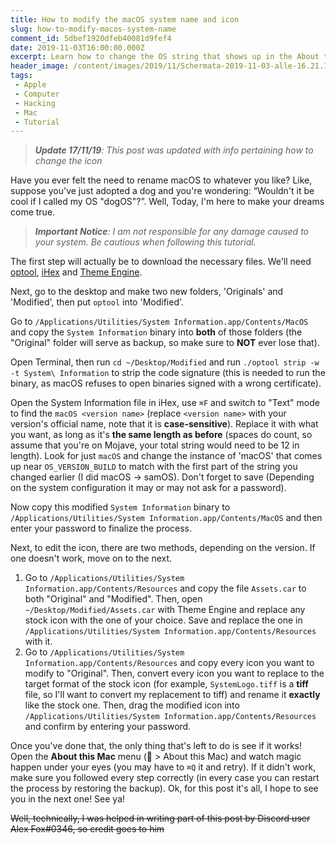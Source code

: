 ```yaml
---
title: How to modify the macOS system name and icon
slug: how-to-modify-macos-system-name
comment_id: 5dbef1920dfeb40081d9fef4
date: 2019-11-03T16:00:00.000Z
excerpt: Learn how to change the OS string that shows up in the About this Mac screen.
header_image: /content/images/2019/11/Schermata-2019-11-03-alle-16.21.15.png
tags: 
 - Apple
 - Computer
 - Hacking
 - Mac
 - Tutorial
---
```


<blockquote><em><strong>Update 17/11/19</strong>: This post was updated with info pertaining how to change the icon</em></blockquote><p>Have you ever felt the need to rename macOS to whatever you like? Like, suppose you've just adopted a dog and you're wondering: “Wouldn't it be cool if I called my OS "dogOS"?”. Well, Today, I'm here to make your dreams come true.</p><blockquote><em><strong>Important Notice</strong>: I am not responsible for any damage caused to your system. Be cautious when following this tutorial.</em></blockquote><p>The first step will actually be to download the necessary files. We'll need <a href="https://github.com/alexzielenski/optool">optool</a>, <a href="https://apps.apple.com/app/ihex-hex-editor/id909566003?mt=12">iHex</a> and <a href="https://github.com/alexzielenski/ThemeEngine/releases/latest">Theme Engine</a>.</p><p>Next, go to the desktop and make two new folders, 'Originals' and 'Modified', then put <code>optool</code> into 'Modified'.</p><!--kg-card-begin: html--><script async src="https://pagead2.googlesyndication.com/pagead/js/adsbygoogle.js"></script>
<ins class="adsbygoogle"
     style="display:block; text-align:center;"
     data-ad-layout="in-article"
     data-ad-format="fluid"
     data-ad-client="ca-pub-2629383633762978"
     data-ad-slot="2708522261"></ins>
<script>
     (adsbygoogle = window.adsbygoogle || []).push({});
</script><!--kg-card-end: html--><p>Go to <code>/Applications/Utilities/System Information.app/Contents/MacOS</code> and copy the <code>System Information</code> binary into <strong>both</strong> of those folders (the "Original" folder will serve as backup, so make sure to <strong>NOT</strong> ever lose that).</p><p>Open Terminal, then run <code>cd ~/Desktop/Modified</code> and run <code>./optool strip -w -t System\ Information</code> to strip the code signature (this is needed to run the binary, as macOS refuses to open binaries signed with a wrong certificate).</p><p>Open the System Information file in iHex, use <code>⌘F</code> and switch to "Text" mode to find the <code>macOS &lt;version name&gt;</code> (replace <code>&lt;version name&gt;</code> with your version's official name, note that it is <strong><strong>case-sensitive</strong></strong>). Replace it with what you want, as long as it's <strong>the same length as before</strong> (spaces do count, so assume that you're on Mojave, your total string would need to be 12 in length). Look for just <code>macOS</code> and change the instance of 'macOS' that comes up near <code>OS_VERSION_BUILD</code> to match with the first part of the string you changed earlier (I did macOS -&gt; samOS). Don't forget to save (Depending on the system configuration it may or may not ask for a password).</p><p>Now copy this modified <code>System Information</code> binary to <code>/Applications/Utilities/System Information.app/Contents/MacOS</code> and then enter your password to finalize the process.</p><p>Next, to edit the icon, there are two methods, depending on the version. If one doesn't work, move on to the next.</p><ol><li>Go to <code>/Applications/Utilities/System Information.app/Contents/Resources</code> and copy the file <code>Assets.car</code> to both "Original" and "Modified". Then, open <code>~/Desktop/Modified/Assets.car</code> with Theme Engine and replace any stock icon with the one of your choice. Save and replace the one in <code>/Applications/Utilities/System Information.app/Contents/Resources</code> with it.</li><li>Go to <code>/Applications/Utilities/System Information.app/Contents/Resources</code> and copy every icon you want to modify to "Original". Then, convert every icon you want to replace to the target format of the stock icon (for example, <code>SystemLogo.tiff</code> is a <strong>tiff</strong> file, so I'll want to convert my replacement to tiff) and rename it <strong>exactly</strong> like the stock one. Then, drag the modified icon into <code>/Applications/Utilities/System Information.app/Contents/Resources</code> and confirm by entering your password.</li></ol><p>Once you've done that, the only thing that's left to do is see if it works! Open the <strong>About this Mac</strong> menu ( &gt; About this Mac) and watch magic happen under your eyes (you may have to <code>⌘Q</code> it and retry). If it didn't work, make sure you followed every step correctly (in every case you can restart the process by restoring the backup). Ok, for this post it's all, I hope to see you in the next one! See ya!</p><!--kg-card-begin: html--><s>Well, technically, I was helped in writing part of this post by Discord user Alex Fox#0346, so credit goes to him</s><!--kg-card-end: html-->